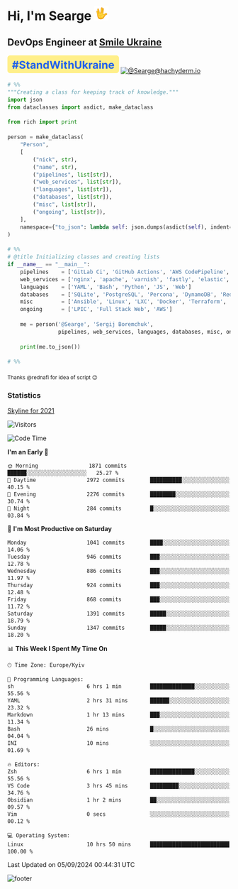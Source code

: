 # Hi, I'm Searge <img src="images/vulcan.webp" style="display: inline-block; margin: 0; height: 2rem" alt="Vulcan salute" />

## DevOps Engineer at [Smile Ukraine](https://smile-ukraine.com/en)

[![Stand With Ukraine](https://raw.githubusercontent.com/vshymanskyy/StandWithUkraine/main/badges/StandWithUkraine.svg)](https://stand-with-ukraine.pp.ua)
<a rel="me" href="https://hachyderm.io/@Searge">![@Searge@hachyderm.io](https://img.shields.io/badge/-@Searge-%232B90D9?logo=mastodon&logoColor=white)</a>

```python
# %%
"""Creating a class for keeping track of knowledge."""
import json
from dataclasses import asdict, make_dataclass

from rich import print

person = make_dataclass(
    "Person",
    [
        ("nick", str),
        ("name", str),
        ("pipelines", list[str]),
        ("web_services", list[str]),
        ("languages", list[str]),
        ("databases", list[str]),
        ("misc", list[str]),
        ("ongoing", list[str]),
    ],
    namespace={"to_json": lambda self: json.dumps(asdict(self), indent=4)},
)

# %%
# @title Initializing classes and creating lists
if __name__ == "__main__":
    pipelines    = ['GitLab Ci', 'GitHub Actions', 'AWS CodePipeline', 'Jenkins']
    web_services = ['nginx', 'apache', 'varnish', 'fastly', 'elastic', 'solr']
    languages    = ['YAML', 'Bash', 'Python', 'JS', 'Web']
    databases    = ['SQLite', 'PostgreSQL', 'Percona', 'DynamoDB', 'Redis']
    misc         = ['Ansible', 'Linux', 'LXC', 'Docker', 'Terraform', 'AWS']
    ongoing      = ['LPIC', 'Full Stack Web', 'AWS']

    me = person('@Searge', 'Sergij Boremchuk',
                pipelines, web_services, languages, databases, misc, ongoing)

    print(me.to_json())

# %%

```

<sub>Thanks @rednafi for idea of script :wink:</sub>

### Statistics

[Skyline for 2021](https://skyline.github.com/Searge/2021)

![Visitors](https://komarev.com/ghpvc/?username=searge&label=Profile%20views&color=0e75b6&style=flat) 
<!--START_SECTION:waka-->
![Code Time](http://img.shields.io/badge/Code%20Time-2%2C746%20hrs%206%20mins-blue)

**I'm an Early 🐤** 

```text
🌞 Morning                1871 commits        ██████░░░░░░░░░░░░░░░░░░░   25.27 % 
🌆 Daytime                2972 commits        ██████████░░░░░░░░░░░░░░░   40.15 % 
🌃 Evening                2276 commits        ████████░░░░░░░░░░░░░░░░░   30.74 % 
🌙 Night                  284 commits         █░░░░░░░░░░░░░░░░░░░░░░░░   03.84 % 
```
📅 **I'm Most Productive on Saturday** 

```text
Monday                   1041 commits        ████░░░░░░░░░░░░░░░░░░░░░   14.06 % 
Tuesday                  946 commits         ███░░░░░░░░░░░░░░░░░░░░░░   12.78 % 
Wednesday                886 commits         ███░░░░░░░░░░░░░░░░░░░░░░   11.97 % 
Thursday                 924 commits         ███░░░░░░░░░░░░░░░░░░░░░░   12.48 % 
Friday                   868 commits         ███░░░░░░░░░░░░░░░░░░░░░░   11.72 % 
Saturday                 1391 commits        █████░░░░░░░░░░░░░░░░░░░░   18.79 % 
Sunday                   1347 commits        █████░░░░░░░░░░░░░░░░░░░░   18.20 % 
```


📊 **This Week I Spent My Time On** 

```text
🕑︎ Time Zone: Europe/Kyiv

💬 Programming Languages: 
sh                       6 hrs 1 min         ██████████████░░░░░░░░░░░   55.56 % 
YAML                     2 hrs 31 mins       ██████░░░░░░░░░░░░░░░░░░░   23.32 % 
Markdown                 1 hr 13 mins        ███░░░░░░░░░░░░░░░░░░░░░░   11.34 % 
Bash                     26 mins             █░░░░░░░░░░░░░░░░░░░░░░░░   04.04 % 
INI                      10 mins             ░░░░░░░░░░░░░░░░░░░░░░░░░   01.69 % 

🔥 Editors: 
Zsh                      6 hrs 1 min         ██████████████░░░░░░░░░░░   55.56 % 
VS Code                  3 hrs 45 mins       █████████░░░░░░░░░░░░░░░░   34.76 % 
Obsidian                 1 hr 2 mins         ██░░░░░░░░░░░░░░░░░░░░░░░   09.57 % 
Vim                      0 secs              ░░░░░░░░░░░░░░░░░░░░░░░░░   00.12 % 

💻 Operating System: 
Linux                    10 hrs 50 mins      █████████████████████████   100.00 % 
```


 Last Updated on 05/09/2024 00:44:31 UTC
<!--END_SECTION:waka-->

![footer](https://capsule-render.vercel.app/api?type=waving&color=gradient&customColorList=14,21&height=82&section=footer)
